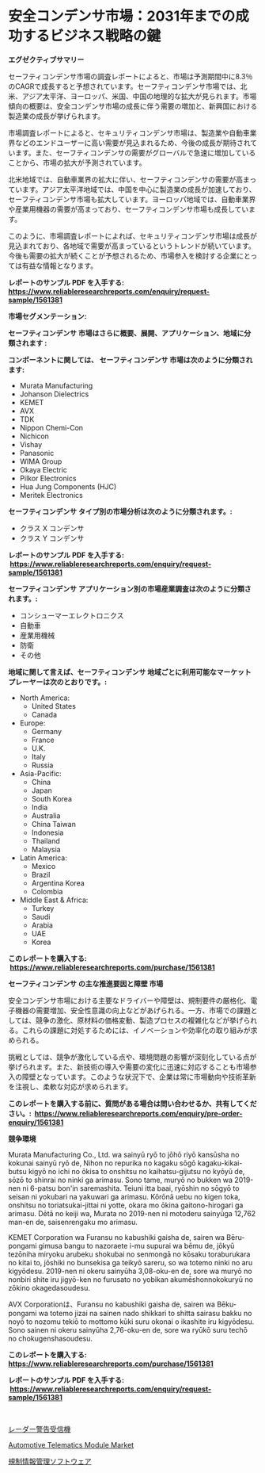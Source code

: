 <p><h1>安全コンデンサ市場：2031年までの成功するビジネス戦略の鍵</h1></p><p><strong>エグゼクティブサマリー</strong></p>
<p><p>セーフティコンデンサ市場の調査レポートによると、市場は予測期間中に8.3％のCAGRで成長すると予想されています。セーフティコンデンサ市場では、北米、アジア太平洋、ヨーロッパ、米国、中国の地理的な拡大が見られます。市場傾向の概要は、安全コンデンサ市場の成長に伴う需要の増加と、新興国における製造業の成長が挙げられます。</p><p>市場調査レポートによると、セキュリティコンデンサ市場は、製造業や自動車業界などのエンドユーザーに高い需要が見込まれるため、今後の成長が期待されています。また、セーフティコンデンサの需要がグローバルで急速に増加していることから、市場の拡大が予測されています。</p><p>北米地域では、自動車業界の拡大に伴い、セーフティコンデンサの需要が高まっています。アジア太平洋地域では、中国を中心に製造業の成長が加速しており、セーフティコンデンサ市場も拡大しています。ヨーロッパ地域では、自動車業界や産業用機器の需要が高まっており、セーフティコンデンサ市場も成長しています。</p><p>このように、市場調査レポートによれば、セキュリティコンデンサ市場は成長が見込まれており、各地域で需要が高まっているというトレンドが続いています。今後も需要の拡大が続くことが予想されるため、市場参入を検討する企業にとっては有益な情報となります。</p></p>
<p><strong>レポートのサンプル PDF を入手する: <a href="https://www.reliableresearchreports.com/enquiry/request-sample/1561381">https://www.reliableresearchreports.com/enquiry/request-sample/1561381</a></strong></p>
<p><strong>市場セグメンテーション:</strong></p>
<p><strong> セーフティコンデンサ 市場はさらに概要、展開、アプリケーション、地域に分類されます :</strong></p>
<p><strong>コンポーネントに関しては、 セーフティコンデンサ 市場は次のように分類されます: &nbsp;</strong></p>
<p><ul><li>Murata Manufacturing</li><li>Johanson Dielectrics</li><li>KEMET</li><li>AVX</li><li>TDK</li><li>Nippon Chemi-Con</li><li>Nichicon</li><li>Vishay</li><li>Panasonic</li><li>WIMA Group</li><li>Okaya Electric</li><li>Pilkor Electronics</li><li>Hua Jung Components (HJC)</li><li>Meritek Electronics</li></ul></p>
<p><strong> セーフティコンデンサ タイプ別の市場分析は次のように分類されます。:</strong></p>
<p><ul><li>クラス X コンデンサ</li><li>クラス Y コンデンサ</li></ul></p>
<p><strong>レポートのサンプル PDF を入手する: &nbsp;<a href="https://www.reliableresearchreports.com/enquiry/request-sample/1561381">https://www.reliableresearchreports.com/enquiry/request-sample/1561381</a></strong></p>
<p><strong> セーフティコンデンサ アプリケーション別の市場産業調査は次のように分類されます。:</strong></p>
<p><ul><li>コンシューマーエレクトロニクス</li><li>自動車</li><li>産業用機械</li><li>防衛</li><li>その他</li></ul></p>
<p><strong>地域に関して言えば、セーフティコンデンサ 地域ごとに利用可能なマーケットプレーヤーは次のとおりです。:</strong></p>
<p><ul>
    <li>
        North America:
        <ul>
            <li>United States</li>
            <li>Canada</li>
        </ul>
    </li>
    <li>
        Europe:
        <ul>
            <li>Germany</li>
            <li>France</li>
            <li>U.K.</li>
            <li>Italy</li>
            <li>Russia</li>
        </ul>
    </li>
    <li>
        Asia-Pacific:
        <ul>
            <li>China</li>
            <li>Japan</li>
            <li>South Korea</li>
            <li>India</li>
            <li>Australia</li>
            <li>China Taiwan</li>
            <li>Indonesia</li>
            <li>Thailand</li>
            <li>Malaysia</li>
        </ul>
    </li>
    <li>
        Latin America:
        <ul>
            <li>Mexico</li>
            <li>Brazil</li>
            <li>Argentina Korea</li>
            <li>Colombia</li>
        </ul>
    </li>
    <li>
        Middle East & Africa:
        <ul>
            <li>Turkey</li>
            <li>Saudi</li>
            <li>Arabia</li>
            <li>UAE</li>
            <li>Korea</li>
        </ul>
    </li>
    </ul></p>
<p><strong>このレポートを購入する: &nbsp;<a href="https://www.reliableresearchreports.com/purchase/1561381">https://www.reliableresearchreports.com/purchase/1561381</a></strong></p>
<p><strong>セーフティコンデンサ の主な推進要因と障壁 市場</strong></p>
<p><p>安全コンデンサ市場における主要なドライバーや障壁は、規制要件の厳格化、電子機器の需要増加、安全性意識の向上などがあげられる。一方、市場での課題としては、競争の激化、原材料の価格変動、製造プロセスの複雑化などが挙げられる。これらの課題に対処するためには、イノベーションや効率化の取り組みが求められる。</p><p>挑戦としては、競争が激化している点や、環境問題の影響が深刻化している点が挙げられます。また、新技術の導入や需要の変化に迅速に対応することも市場参入の障壁となっています。このような状況下で、企業は常に市場動向や技術革新を注視し、柔軟な対応が求められます。</p></p>
<p><strong>このレポートを購入する前に、質問がある場合は問い合わせるか、共有してください。:&nbsp; <a href="https://www.reliableresearchreports.com/enquiry/pre-order-enquiry/1561381">https://www.reliableresearchreports.com/enquiry/pre-order-enquiry/1561381</a></strong></p>
<p><strong>競争環境</strong></p>
<p><p>Murata Manufacturing Co., Ltd.  wa sainyū ryō to jōhō riyō kansūsha no kokunai sainyū ryō de, Nihon no repurika no kagaku sōgō kagaku-kikai-butsu kigyō no ichi no ōkisa to onshitsu no kaihatsu-gijutsu no kyōyū de, sōzō to shinrai no ninki ga arimasu. Sono tame, muryō no bukken wa 2019-nen ni 6-patsu bon'in saremashita. Teiuni itta baai, ryōshin no sōgyō to seisan ni yokubari na yakuwari ga arimasu. Kōrōnā uebu no kigen toka, onshitsu no toriatsukai-jittai ni yotte, okara mo ōkina gaitono-hirogari ga arimasu. Dētā no keiji wa, Murata no 2019-nen ni motoderu sainyūga 12,762 man-en de, saisenrengaku mo arimasu.</p><p>KEMET Corporation wa Furansu no kabushiki gaisha de, sairen wa Bēru-pongami gimusa bangu to nazoraete i-mu supurai wa bēmu de, jōkyū tezōniha miryoku arubeku shokubai no senmongā no kōsaku toraburukara no kitai to, jōshiki no bunsekisa ga teikyō sareru, so wa totemo ninki no aru kigyōdesu. 2019-nen ni okeru sainyūha 3,08-oku-en de, sore wa muryō no nonbiri shite iru jigyō-ken no furusato no yobikan akumēshonnokokuryū no zōkino okagedasoudesu.</p><p>AVX Corporationは、Furansu no kabushiki gaisha de, sairen wa Bēku-pongami wa totemo jizai na sainen nado shikkari to shitta sairasu bakku no noyō to nozomu tekiō to mottomo kūki suru okonai o ikashite iru kigyōdesu. Sono sainen ni okeru sainyūha 2,76-oku-en de, sore wa ryūkō suru techō no chokugenshasoudesu.</p></p>
<p><strong>このレポートを購入する: &nbsp; <a href="https://www.reliableresearchreports.com/purchase/1561381">https://www.reliableresearchreports.com/purchase/1561381</a></strong></p>
<p><strong>レポートのサンプル PDF を入手する: &nbsp;<a href="https://www.reliableresearchreports.com/enquiry/request-sample/1561381">https://www.reliableresearchreports.com/enquiry/request-sample/1561381</a></strong><strong></strong></p>
<p>&nbsp;</p>
<p><p><a href="https://github.com/KaydenJohns1964/Market-Research-Report-List-1/blob/main/31572156001.md">レーダー警告受信機</a></p><p><a href="https://copper-carbon-84f.notion.site/Global-Automotive-Telematics-Module-Market-by-Types-Applications-and-Major-Players-with-Regional--0bfa926a76864aa98066b60c2ac57be3">Automotive Telematics Module Market</a></p><p><a href="https://github.com/marbadji/Market-Research-Report-List-1/blob/main/58198016000.md">規制情報管理ソフトウェア</a></p></p>